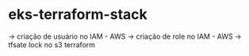# eks-terraform-stack

-> criação de usuário no IAM - AWS
-> criação de role no IAM - AWS
-> tfsate lock no s3 terraform